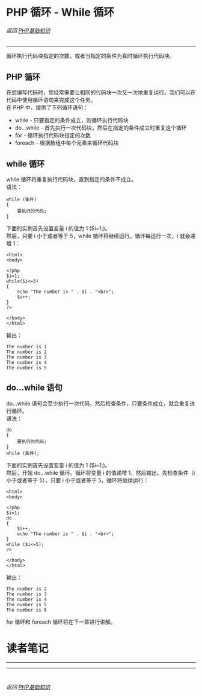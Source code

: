 # PHP 循环 - While 循环
###### 返回 [PHP基础知识](../PHP基础知识.md)
***


循环执行代码块指定的次数，或者当指定的条件为真时循环执行代码块。


## PHP 循环
在您编写代码时，您经常需要让相同的代码块一次又一次地重复运行。我们可以在代码中使用循环语句来完成这个任务。  
在 PHP 中，提供了下列循环语句：
- while - 只要指定的条件成立，则循环执行代码块
- do...while - 首先执行一次代码块，然后在指定的条件成立时重复这个循环
- for - 循环执行代码块指定的次数
- foreach - 根据数组中每个元素来循环代码块


## while 循环
while 循环将重复执行代码块，直到指定的条件不成立。  
语法：
```
while (条件)
{
    要执行的代码;
}
```

下面的实例首先设置变量 i 的值为 1 ($i=1;)。  
然后，只要 i 小于或者等于 5，while 循环将继续运行。循环每运行一次，i 就会递增 1：
```
<html>
<body>

<?php
$i=1;
while($i<=5)
{
    echo "The number is " . $i . "<br>";
    $i++;
}
?>

</body>
</html>
```
输出：
```
The number is 1
The number is 2
The number is 3
The number is 4
The number is 5
```


## do...while 语句
do...while 语句会至少执行一次代码，然后检查条件，只要条件成立，就会重复进行循环。  
语法：
```
do
{
    要执行的代码;
}
while (条件);
```

下面的实例首先设置变量 i 的值为 1 ($i=1;)。  
然后，开始 do...while 循环。循环将变量 i 的值递增 1，然后输出。先检查条件（i 小于或者等于 5），只要 i 小于或者等于 5，循环将继续运行：  
```
<html>
<body>

<?php
$i=1;
do
{
    $i++;
    echo "The number is " . $i . "<br>";
}
while ($i<=5);
?>

</body>
</html>
```
输出：
```
The number is 2
The number is 3
The number is 4
The number is 5
The number is 6
```
for 循环和 foreach 循环将在下一章进行讲解。




# 读者笔记
***





***
#
###### 返回 [PHP基础知识](../PHP基础知识.md)